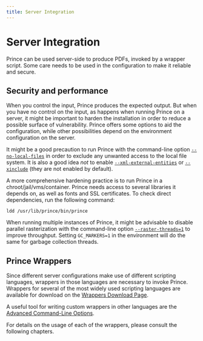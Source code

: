 ```yaml
---
title: Server Integration
---
```


Server Integration
==================

Prince can be used server-side to produce PDFs, invoked by a wrapper script. Some care needs to be used in the configuration to make it reliable and secure.

Security and performance
------------------------

When you control the input, Prince produces the expected output. But when you have no control on the input, as happens when running Prince on a server, it might be important to harden the installation in order to reduce a possible surface of vulnerability. Prince offers some options to aid the configuration, while other possibilities depend on the environment configuration on the server.

It might be a good precaution to run Prince with the command-line option [`--no-local-files`](doc-refs.html#cl-no-local-files) in order to exclude any unwanted access to the local file system. It is also a good idea *not* to enable [`--xml-external-entities`](doc-refs.html#cl-xxe) or [`--xinclude`](doc-refs.html#cl-xinclude) (they are not enabled by default).

A more comprehensive hardening practice is to run Prince in a chroot/jail/vms/container. Prince needs access to several libraries it depends on, as well as fonts and SSL certificates. To check direct dependencies, run the following command:

`ldd /usr/lib/prince/bin/prince`

When running multiple instances of Prince, it might be advisable to disable parallel rasterization with the command-line option [`--raster-threads=1`](doc-refs.html#cl-raster-threads) to improve throughput. Setting `GC_MARKERS=1` in the environment will do the same for garbage collection threads.

Prince Wrappers
---------------

Since different server configurations make use of different scripting languages, wrappers in those languages are necessary to invoke Prince. Wrappers for several of the most widely used scripting languages are available for download on the [Wrappers Download Page](wrappers.html).

A useful tool for writing custom wrappers in other languages are the [Advanced Command-Line Options](cmd-control.html#advanced-cmd).

For details on the usage of each of the wrappers, please consult the following chapters.

